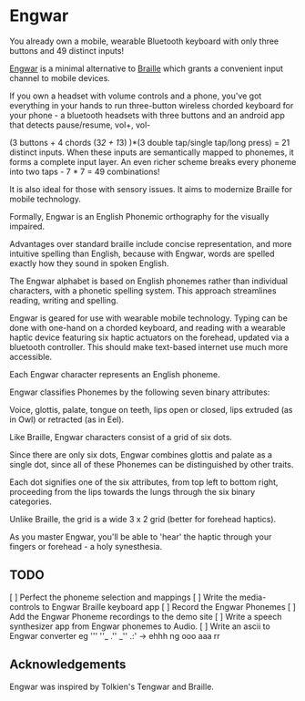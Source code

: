 # Engwar
You already own a mobile, wearable Bluetooth keyboard with only three buttons and 49 distinct inputs!

[Engwar](https://docs.google.com/spreadsheets/d/15yjJrg3t_tzWRxJy2wVlp7rjslmJzF0DUdi5D7wNzCE/edit#gid=0) is a minimal alternative to [Braille](https://en.wikipedia.org/wiki/IPA_Braille) which grants a convenient input channel to mobile devices.

If you own a headset with volume controls and a phone, you've got everything in your hands to run three-button wireless chorded keyboard for your phone - a bluetooth headsets with three buttons and an android app that detects pause/resume, vol+, vol-

(3 buttons + 4 chords (3*2 + 1*3) )*(3 double tap/single tap/long press) = 21 distinct inputs.  When these inputs are semantically mapped to phonemes, it forms a complete input layer.
An even richer scheme breaks every phoneme into two taps - 7 * 7 = 49 combinations!

It is also ideal for those with sensory issues.  It aims to modernize Braille for mobile technology.

Formally, Engwar is an English Phonemic orthography for the visually impaired.

Advantages over standard braille include concise representation, and more intuitive spelling than English, because with Engwar, words are spelled exactly how they sound in spoken English.

The Engwar alphabet is based on English phonemes rather than individual characters, with a phonetic spelling system. This approach streamlines reading, writing and spelling.

Engwar is geared for use with wearable mobile technology. Typing can be done with one-hand on a chorded keyboard, and reading with a wearable haptic device featuring six haptic actuators on the forehead, updated via a bluetooth controller.  This should make text-based internet use much more accessible. 

Each Engwar character represents an English phoneme.

Engwar classifies Phonemes by the following seven binary attributes:

Voice, glottis, palate, tongue on teeth, lips open or closed, lips extruded (as in Owl) or retracted (as in Eel).

Like Braille, Engwar characters consist of a grid of six dots. 

Since there are only six dots, Engwar combines glottis and palate as a single dot, since all of these Phonemes can be distinguished by other traits.

Each dot signifies one of the six attributes, from top left to bottom right, proceeding from the lips towards the lungs through the six binary categories. 

Unlike Braille, the grid is a wide 3 x 2 grid (better for forehead haptics).

As you master Engwar, you'll be able to 'hear' the haptic through your fingers or forehead - a holy synesthesia.

## TODO
[ ] Perfect the phoneme selection and mappings
[ ] Write the media-controls to Engwar Braille keyboard app
[ ] Record the Engwar Phonemes
[ ] Add the Engwar Phoneme recordings to the demo site
[ ] Write a speech synthesizer app from Engwar phonemes to Audio.
[ ] Write an ascii to Engwar converter eg ''' ''_  .'' _'' .:' -> ehhh ng ooo aaa rr 
## Acknowledgements
Engwar was inspired by Tolkien's Tengwar and Braille.
